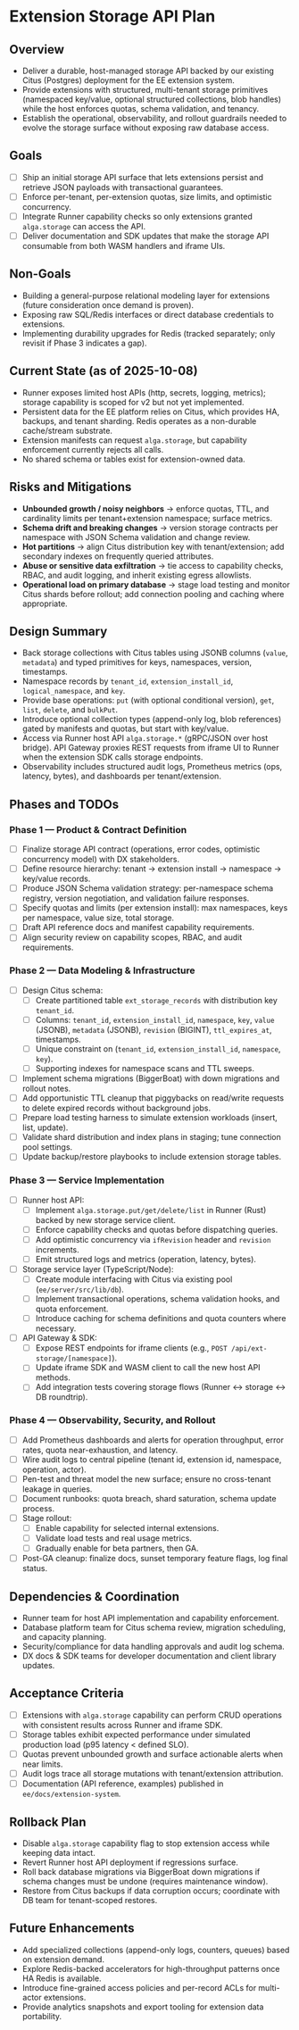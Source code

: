 # Extension Storage API Plan

## Overview

- Deliver a durable, host-managed storage API backed by our existing Citus (Postgres) deployment for the EE extension system.
- Provide extensions with structured, multi-tenant storage primitives (namespaced key/value, optional structured collections, blob handles) while the host enforces quotas, schema validation, and tenancy.
- Establish the operational, observability, and rollout guardrails needed to evolve the storage surface without exposing raw database access.

## Goals

- [ ] Ship an initial storage API surface that lets extensions persist and retrieve JSON payloads with transactional guarantees.
- [ ] Enforce per-tenant, per-extension quotas, size limits, and optimistic concurrency.
- [ ] Integrate Runner capability checks so only extensions granted `alga.storage` can access the API.
- [ ] Deliver documentation and SDK updates that make the storage API consumable from both WASM handlers and iframe UIs.

## Non-Goals

- Building a general-purpose relational modeling layer for extensions (future consideration once demand is proven).
- Exposing raw SQL/Redis interfaces or direct database credentials to extensions.
- Implementing durability upgrades for Redis (tracked separately; only revisit if Phase 3 indicates a gap).

## Current State (as of 2025-10-08)

- Runner exposes limited host APIs (http, secrets, logging, metrics); storage capability is scoped for v2 but not yet implemented.
- Persistent data for the EE platform relies on Citus, which provides HA, backups, and tenant sharding. Redis operates as a non-durable cache/stream substrate.
- Extension manifests can request `alga.storage`, but capability enforcement currently rejects all calls.
- No shared schema or tables exist for extension-owned data.

## Risks and Mitigations

- **Unbounded growth / noisy neighbors** → enforce quotas, TTL, and cardinality limits per tenant+extension namespace; surface metrics.
- **Schema drift and breaking changes** → version storage contracts per namespace with JSON Schema validation and change review.
- **Hot partitions** → align Citus distribution key with tenant/extension; add secondary indexes on frequently queried attributes.
- **Abuse or sensitive data exfiltration** → tie access to capability checks, RBAC, and audit logging, and inherit existing egress allowlists.
- **Operational load on primary database** → stage load testing and monitor Citus shards before rollout; add connection pooling and caching where appropriate.

## Design Summary

- Back storage collections with Citus tables using JSONB columns (`value`, `metadata`) and typed primitives for keys, namespaces, version, timestamps.
- Namespace records by `tenant_id`, `extension_install_id`, `logical_namespace`, and `key`.
- Provide base operations: `put` (with optional conditional version), `get`, `list`, `delete`, and `bulkPut`.
- Introduce optional collection types (append-only log, blob references) gated by manifests and quotas, but start with key/value.
- Access via Runner host API `alga.storage.*` (gRPC/JSON over host bridge). API Gateway proxies REST requests from iframe UI to Runner when the extension SDK calls storage endpoints.
- Observability includes structured audit logs, Prometheus metrics (ops, latency, bytes), and dashboards per tenant/extension.

## Phases and TODOs

### Phase 1 — Product & Contract Definition

- [ ] Finalize storage API contract (operations, error codes, optimistic concurrency model) with DX stakeholders.
- [ ] Define resource hierarchy: tenant → extension install → namespace → key/value records.
- [ ] Produce JSON Schema validation strategy: per-namespace schema registry, version negotiation, and validation failure responses.
- [ ] Specify quotas and limits (per extension install): max namespaces, keys per namespace, value size, total storage.
- [ ] Draft API reference docs and manifest capability requirements.
- [ ] Align security review on capability scopes, RBAC, and audit requirements.

### Phase 2 — Data Modeling & Infrastructure

- [ ] Design Citus schema:
  - [ ] Create partitioned table `ext_storage_records` with distribution key `tenant_id`.
  - [ ] Columns: `tenant_id`, `extension_install_id`, `namespace`, `key`, `value` (JSONB), `metadata` (JSONB), `revision` (BIGINT), `ttl_expires_at`, timestamps.
  - [ ] Unique constraint on (`tenant_id`, `extension_install_id`, `namespace`, `key`).
  - [ ] Supporting indexes for namespace scans and TTL sweeps.
- [ ] Implement schema migrations (BiggerBoat) with down migrations and rollout notes.
- [ ] Add opportunistic TTL cleanup that piggybacks on read/write requests to delete expired records without background jobs.
- [ ] Prepare load testing harness to simulate extension workloads (insert, list, update).
- [ ] Validate shard distribution and index plans in staging; tune connection pool settings.
- [ ] Update backup/restore playbooks to include extension storage tables.

### Phase 3 — Service Implementation

- [ ] Runner host API:
  - [ ] Implement `alga.storage.put/get/delete/list` in Runner (Rust) backed by new storage service client.
  - [ ] Enforce capability checks and quotas before dispatching queries.
  - [ ] Add optimistic concurrency via `ifRevision` header and `revision` increments.
  - [ ] Emit structured logs and metrics (operation, latency, bytes).
- [ ] Storage service layer (TypeScript/Node):
  - [ ] Create module interfacing with Citus via existing pool (`ee/server/src/lib/db`).
  - [ ] Implement transactional operations, schema validation hooks, and quota enforcement.
  - [ ] Introduce caching for schema definitions and quota counters where necessary.
- [ ] API Gateway & SDK:
  - [ ] Expose REST endpoints for iframe clients (e.g., `POST /api/ext-storage/[namespace]`).
  - [ ] Update iframe SDK and WASM client to call the new host API methods.
  - [ ] Add integration tests covering storage flows (Runner ↔ storage ↔ DB roundtrip).

### Phase 4 — Observability, Security, and Rollout

- [ ] Add Prometheus dashboards and alerts for operation throughput, error rates, quota near-exhaustion, and latency.
- [ ] Wire audit logs to central pipeline (tenant id, extension id, namespace, operation, actor).
- [ ] Pen-test and threat model the new surface; ensure no cross-tenant leakage in queries.
- [ ] Document runbooks: quota breach, shard saturation, schema update process.
- [ ] Stage rollout:
  - [ ] Enable capability for selected internal extensions.
  - [ ] Validate load tests and real usage metrics.
  - [ ] Gradually enable for beta partners, then GA.
- [ ] Post-GA cleanup: finalize docs, sunset temporary feature flags, log final status.

## Dependencies & Coordination

- Runner team for host API implementation and capability enforcement.
- Database platform team for Citus schema review, migration scheduling, and capacity planning.
- Security/compliance for data handling approvals and audit log schema.
- DX docs & SDK teams for developer documentation and client library updates.

## Acceptance Criteria

- [ ] Extensions with `alga.storage` capability can perform CRUD operations with consistent results across Runner and iframe SDK.
- [ ] Storage tables exhibit expected performance under simulated production load (p95 latency < defined SLO).
- [ ] Quotas prevent unbounded growth and surface actionable alerts when near limits.
- [ ] Audit logs trace all storage mutations with tenant/extension attribution.
- [ ] Documentation (API reference, examples) published in `ee/docs/extension-system`.

## Rollback Plan

- Disable `alga.storage` capability flag to stop extension access while keeping data intact.
- Revert Runner host API deployment if regressions surface.
- Roll back database migrations via BiggerBoat down migrations if schema changes must be undone (requires maintenance window).
- Restore from Citus backups if data corruption occurs; coordinate with DB team for tenant-scoped restores.

## Future Enhancements

- Add specialized collections (append-only logs, counters, queues) based on extension demand.
- Explore Redis-backed accelerators for high-throughput patterns once HA Redis is available.
- Introduce fine-grained access policies and per-record ACLs for multi-actor extensions.
- Provide analytics snapshots and export tooling for extension data portability.
